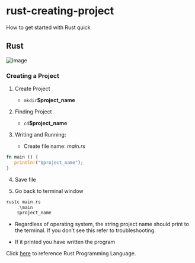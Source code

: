 # rust-creating-project

How to get started with Rust quick

## Rust


![image](https://user-images.githubusercontent.com/107215734/173245938-d35f9a58-b05f-42cd-a1a6-4a4f422adfef.jpeg)


### Creating a Project

1. Create Project
    * `mkdir`**$project_name** 

2. Finding Project
    * `cd`**$project_name**

3. Writing and Running:
    * Create file name: _main.rs_
 ```rust 
fn main () { 
    println!("$project_name"); 
}
```

4. Save file

5. Go back to terminal window

```rust
rustc main.rs 
    .\main
    $project_name
```
   * Regardless of operating system, the string project name should print to the terminal. If you don’t see this refer to troubleshooting.

   * If it printed you have written the program



Click [here](https://doc.rust-lang.org/book/ch01-02-hello-world.html) to reference Rust Programming Language. 
